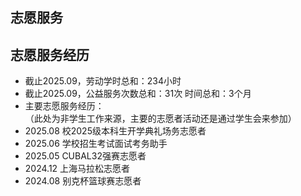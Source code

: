 ## 志愿服务

## 志愿服务经历

- 截止2025.09，劳动学时总和：234小时
- 截止2025.09，公益服务次数总和：31次 时间总和：3个月
- 主要志愿服务经历：<br>（此处为非学生工作来源，主要的志愿者活动还是通过学生会来参加）
- 2025.08 校2025级本科生开学典礼场务志愿者
- 2025.06 学校招生考试面试考务助手
- 2025.05 CUBAL32强赛志愿者 
- 2024.12 上海马拉松志愿者
- 2024.08 别克杯篮球赛志愿者